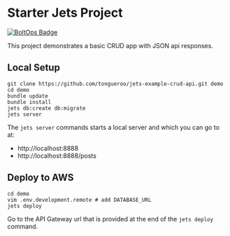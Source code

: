 # Starter Jets Project

[![BoltOps Badge](https://img.boltops.com/boltops/badges/boltops-badge.png)](https://www.boltops.com)

This project demonstrates a basic CRUD app with JSON api responses.

## Local Setup

    git clone https://github.com/tongueroo/jets-example-crud-api.git demo
    cd demo
    bundle update
    bundle install
    jets db:create db:migrate
    jets server

The `jets server` commands starts a local server and which you can go to at:

* http://localhost:8888
* http://localhost:8888/posts

## Deploy to AWS

    cd demo
    vim .env.development.remote # add DATABASE_URL
    jets deploy

Go to the API Gateway url that is provided at the end of the `jets deploy` command.
